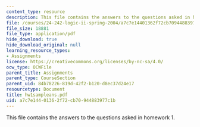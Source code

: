 ```yaml
---
content_type: resource
description: This file contains the answers to the questions asked in homework 1.
file: /courses/24-242-logic-ii-spring-2004/a7c7e14401362f72cb70944883977c1b_hw1sampleans.pdf
file_size: 18881
file_type: application/pdf
hide_download: true
hide_download_original: null
learning_resource_types:
- Assignments
license: https://creativecommons.org/licenses/by-nc-sa/4.0/
ocw_type: OCWFile
parent_title: Assignments
parent_type: CourseSection
parent_uid: 84b78226-819d-42f2-b120-d8ec37d24e17
resourcetype: Document
title: hw1sampleans.pdf
uid: a7c7e144-0136-2f72-cb70-944883977c1b
---
```

This file contains the answers to the questions asked in homework 1.